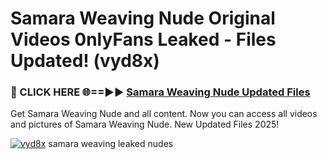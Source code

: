 # Samara Weaving Nude Original Videos 0nlyFans Leaked - Files Updated! (vyd8x)

<h3>🔴 CLICK HERE 🌐==►► <a href="https://tinyurl.com/52m3yx9h" rel="nofollow">Samara Weaving Nude Updated Files</a></h3>

Get Samara Weaving Nude and all content. Now you can access all videos and pictures of Samara Weaving Nude. New Updated Files 2025!

[![vyd8x](https://i.imgur.com/TnHtlc8.gif)](https://tinyurl.com/52m3yx9h)
samara weaving leaked nudes